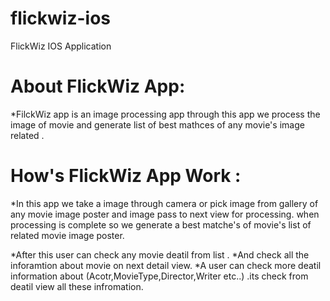 # flickwiz-ios
FlickWiz IOS Application

About FlickWiz App:
============================

*FilckWiz app is an image processing app through this app we process the image of movie and generate list of best mathces of any movie's image related .

How's FlickWiz App Work  :
============================

*In this app we take a image through camera or pick image from gallery of any movie image poster and image 
 pass to next view for processing. when processing is complete so we generate a best matche's of movie's list of related movie image poster.

*After this user can check any movie deatil from list .
*And check all the inforamtion about movie on next detail view.
*A user can check more deatil information about (Acotr,MovieType,Director,Writer etc..) .its check from deatil view all these infromation.


